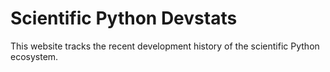 Scientific Python Devstats
==========================

This website tracks the recent development history of the scientific Python
ecosystem.
